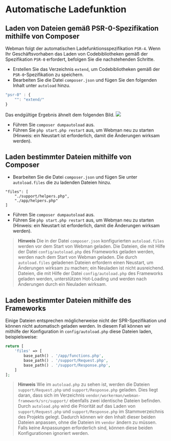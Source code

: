 # Automatische Ladefunktion

## Laden von Dateien gemäß PSR-0-Spezifikation mithilfe von Composer
Webman folgt der automatischen Ladefunktionsspezifikation `PSR-4`. Wenn Ihr Geschäftsvorhaben das Laden von Codebibliotheken gemäß der Spezifikation `PSR-0` erfordert, befolgen Sie die nachstehenden Schritte.

- Erstellen Sie das Verzeichnis `extend`, um Codebibliotheken gemäß der `PSR-0`-Spezifikation zu speichern.
- Bearbeiten Sie die Datei `composer.json` und fügen Sie den folgenden Inhalt unter `autoload` hinzu.

```js
"psr-0" : {
    "": "extend/"
}
```
Das endgültige Ergebnis ähnelt dem folgenden Bild.
![](../../assets/img/psr0.png)

- Führen Sie `composer dumpautoload` aus.
- Führen Sie `php start.php restart` aus, um Webman neu zu starten (Hinweis: ein Neustart ist erforderlich, damit die Änderungen wirksam werden).

## Laden bestimmter Dateien mithilfe von Composer

- Bearbeiten Sie die Datei `composer.json` und fügen Sie unter `autoload.files` die zu ladenden Dateien hinzu.
```
"files": [
    "./support/helpers.php",
    "./app/helpers.php"
]
```

- Führen Sie `composer dumpautoload` aus.
- Führen Sie `php start.php restart` aus, um Webman neu zu starten (Hinweis: ein Neustart ist erforderlich, damit die Änderungen wirksam werden).

> **Hinweis**
> Die in der Datei `composer.json` konfigurierten `autoload.files` werden vor dem Start von Webman geladen. Die Dateien, die mit Hilfe der Datei `config/autoload.php` des Frameworks geladen werden, werden nach dem Start von Webman geladen. Die durch `autoload.files` geladenen Dateien erfordern einen Neustart, um Änderungen wirksam zu machen; ein Neuladen ist nicht ausreichend. Dateien, die mit Hilfe der Datei `config/autoload.php` des Frameworks geladen werden, unterstützen Hot-Loading und werden nach Änderungen durch ein Neuladen wirksam.

## Laden bestimmter Dateien mithilfe des Frameworks
Einige Dateien entsprechen möglicherweise nicht der SPR-Spezifikation und können nicht automatisch geladen werden. In diesem Fall können wir mithilfe der Konfiguration in `config/autoload.php` diese Dateien laden, beispielsweise:

```php
return [
    'files' => [
        base_path() . '/app/functions.php',
        base_path() . '/support/Request.php', 
        base_path() . '/support/Response.php',
    ]
];
```
 > **Hinweis**
 > Wie im `autoload.php` zu sehen ist, werden die Dateien `support/Request.php` und `support/Response.php` geladen. Dies liegt daran, dass sich im Verzeichnis `vendor/workerman/webman-framework/src/support/` ebenfalls zwei identische Dateien befinden. Durch `autoload.php` wird die Priorität auf das Laden von `support/Request.php` und `support/Response.php` im Stammverzeichnis des Projekts gelegt. Dadurch können wir den Inhalt dieser beiden Dateien anpassen, ohne die Dateien im `vendor` ändern zu müssen. Falls keine Anpassungen erforderlich sind, können diese beiden Konfigurationen ignoriert werden.
